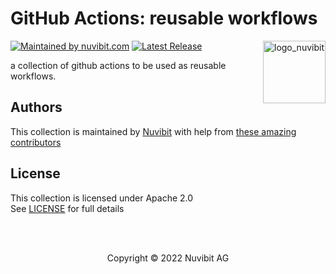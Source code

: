 
# GitHub Actions: reusable workflows

<!-- LOGO -->
<a href="https://nuvibit.com">
    <img src="https://nuvibit.com/images/logo/logo-nuvibit-badge.png" alt="logo_nuvibit" title="nuvibit" align="right" width="100" />
</a>

<!-- SHIELDS -->
[![Maintained by nuvibit.com][nuvibit-shield]][nuvibit-url]
[![Latest Release][release-shield]][release-url]

<!-- DESCRIPTION -->
a collection of github actions to be used as reusable workflows.

<!-- AUTHORS -->
## Authors

This collection is maintained by [Nuvibit][nuvibit-url] with help from [these amazing contributors][contributors-url]

<!-- LICENSE -->
## License

This collection is licensed under Apache 2.0
<br />
See [LICENSE][license-url] for full details

<!-- COPYRIGHT -->
<br />
<br />
<p align="center">Copyright &copy; 2022 Nuvibit AG</p>

<!-- MARKDOWN LINKS & IMAGES -->
[nuvibit-shield]: https://img.shields.io/badge/maintained%20by-nuvibit.com-%235849a6.svg?style=flat&color=1c83ba
[nuvibit-url]: https://nuvibit.com
[release-shield]: https://img.shields.io/github/v/release/nuvibit/cloud-demo-app?style=flat&color=success
[release-url]: https://github.com/nuvibit/cloud-demo-app/releases
[contributors-url]: https://github.com/nuvibit/cloud-demo-app/graphs/contributors
[license-url]: https://github.com/nuvibit/cloud-demo-app/tree/master/LICENSE
